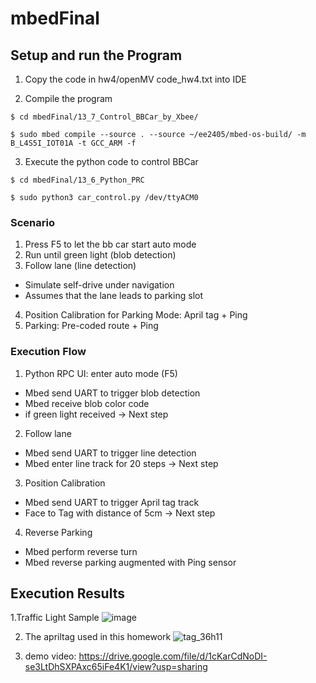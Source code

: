 # mbedFinal

## Setup and run the Program 

   1. Copy the code in hw4/openMV code_hw4.txt into IDE
    
   2.  Compile the program
   
   `$ cd mbedFinal/13_7_Control_BBCar_by_Xbee/`
   
   `$ sudo mbed compile --source . --source ~/ee2405/mbed-os-build/ -m B_L4S5I_IOT01A -t GCC_ARM -f`
   
   3.  Execute the python code to control BBCar
   
   `$ cd mbedFinal/13_6_Python_PRC`
   
   `$ sudo python3 car_control.py /dev/ttyACM0`
   
### Scenario

  1. Press F5 to let the bb car start auto mode
  2. Run until green light (blob detection)
  3. Follow lane (line detection)
   - Simulate self-drive under navigation
   - Assumes that the lane leads to parking slot
  4. Position Calibration for Parking Mode: April tag + Ping
  5. Parking: Pre-coded route + Ping
  
###   Execution Flow

  1. Python RPC UI: enter auto mode (F5)
   - Mbed send UART to trigger blob detection
   - Mbed receive blob color code
   - if green light received -> Next step
  2. Follow lane 
   - Mbed send UART to trigger line detection
   - Mbed enter line track for 20 steps -> Next step
  3.  Position Calibration
   - Mbed send UART to trigger April tag track
   - Face to Tag with distance of 5cm -> Next step
  4.  Reverse Parking
   - Mbed perform reverse turn
   - Mbed reverse parking augmented with Ping sensor
   
## Execution Results

1.Traffic Light Sample
![image](https://user-images.githubusercontent.com/79574056/123037360-1ff39b00-d421-11eb-9f5f-ad33046b89cd.png)

2. The apriltag used in this homework
![tag_36h11](https://user-images.githubusercontent.com/79574056/123038376-d906a500-d422-11eb-9af4-3a965d9f4890.png)

3. demo video:
    https://drive.google.com/file/d/1cKarCdNoDI-se3LtDhSXPAxc65iFe4K1/view?usp=sharing
    
